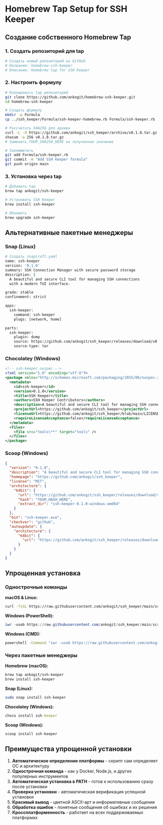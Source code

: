 # Homebrew Tap Setup for SSH Keeper

## Создание собственного Homebrew Tap

### 1. Создать репозиторий для tap

```bash
# Создать новый репозиторий на GitHub
# Название: homebrew-ssh-keeper
# Описание: Homebrew tap for SSH Keeper
```

### 2. Настроить формулу

```bash
# Клонировать tap репозиторий
git clone https://github.com/ankogit/homebrew-ssh-keeper.git
cd homebrew-ssh-keeper

# Создать формулу
mkdir -p Formula
cp ../ssh_keeper/Formula/ssh-keeper-homebrew.rb Formula/ssh-keeper.rb

# Рассчитать SHA256 для архива
curl -L -O https://github.com/ankogit/ssh_keeper/archive/v0.1.0.tar.gz
shasum -a 256 v0.1.0.tar.gz
# Заменить YOUR_SHA256_HERE на полученное значение

# Закоммитить
git add Formula/ssh-keeper.rb
git commit -m "Add SSH Keeper formula"
git push origin main
```

### 3. Установка через tap

```bash
# Добавить tap
brew tap ankogit/ssh-keeper

# Установить SSH Keeper
brew install ssh-keeper

# Обновить
brew upgrade ssh-keeper
```

## Альтернативные пакетные менеджеры

### Snap (Linux)

```bash
# Создать snapcraft.yaml
name: ssh-keeper
version: '0.1.0'
summary: SSH Connection Manager with secure password storage
description: |
  A beautiful and secure CLI tool for managing SSH connections 
  with a modern TUI interface.

grade: stable
confinement: strict

apps:
  ssh-keeper:
    command: ssh-keeper
    plugs: [network, home]

parts:
  ssh-keeper:
    plugin: dump
    source: https://github.com/ankogit/ssh_keeper/releases/download/v0.1.0/ssh-keeper-0.1.0-linux-amd64.tar.gz
    source-type: tar
```

### Chocolatey (Windows)

```xml
<!-- ssh-keeper.nuspec -->
<?xml version="1.0" encoding="utf-8"?>
<package xmlns="http://schemas.microsoft.com/packaging/2015/06/nuspec.xsd">
  <metadata>
    <id>ssh-keeper</id>
    <version>0.1.0</version>
    <title>SSH Keeper</title>
    <authors>SSH Keeper Contributors</authors>
    <description>A beautiful and secure CLI tool for managing SSH connections</description>
    <projectUrl>https://github.com/ankogit/ssh_keeper</projectUrl>
    <licenseUrl>https://github.com/ankogit/ssh_keeper/blob/main/LICENSE</licenseUrl>
    <requireLicenseAcceptance>false</requireLicenseAcceptance>
  </metadata>
  <files>
    <file src="tools\**" target="tools" />
  </files>
</package>
```

### Scoop (Windows)

```json
{
  "version": "0.1.0",
  "description": "A beautiful and secure CLI tool for managing SSH connections",
  "homepage": "https://github.com/ankogit/ssh_keeper",
  "license": "MIT",
  "architecture": {
    "64bit": {
      "url": "https://github.com/ankogit/ssh_keeper/releases/download/v0.1.0/ssh-keeper-0.1.0-windows-amd64.zip",
      "hash": "YOUR_HASH_HERE",
      "extract_dir": "ssh-keeper-0.1.0-windows-amd64"
    }
  },
  "bin": "ssh-keeper.exe",
  "checkver": "github",
  "autoupdate": {
    "architecture": {
      "64bit": {
        "url": "https://github.com/ankogit/ssh_keeper/releases/download/$version/ssh-keeper-$version-windows-amd64.zip"
      }
    }
  }
}
```

## Упрощенная установка

### Однострочные команды

**macOS & Linux:**
```bash
curl -fsSL https://raw.githubusercontent.com/ankogit/ssh_keeper/main/scripts/install.sh | bash
```

**Windows (PowerShell):**
```powershell
iwr -useb https://raw.githubusercontent.com/ankogit/ssh_keeper/main/scripts/install.ps1 | iex
```

**Windows (CMD):**
```cmd
powershell -Command "iwr -useb https://raw.githubusercontent.com/ankogit/ssh_keeper/main/scripts/install.ps1 | iex"
```

### Через пакетные менеджеры

**Homebrew (macOS):**
```bash
brew tap ankogit/ssh-keeper
brew install ssh-keeper
```

**Snap (Linux):**
```bash
sudo snap install ssh-keeper
```

**Chocolatey (Windows):**
```cmd
choco install ssh-keeper
```

**Scoop (Windows):**
```powershell
scoop install ssh-keeper
```

## Преимущества упрощенной установки

1. **Автоматическое определение платформы** - скрипт сам определяет ОС и архитектуру
2. **Однострочная команда** - как у Docker, Node.js, и других популярных инструментов
3. **Автоматическая установка в PATH** - готов к использованию сразу после установки
4. **Проверка установки** - автоматическая верификация успешной установки
5. **Красивый вывод** - цветной ASCII-арт и информативные сообщения
6. **Обработка ошибок** - понятные сообщения об ошибках и их решения
7. **Кроссплатформенность** - работает на всех поддерживаемых платформах
